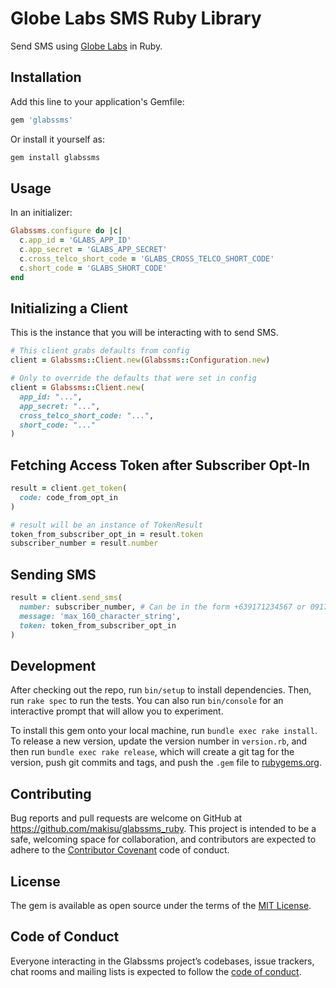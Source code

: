 # Globe Labs SMS Ruby Library

Send SMS using [Globe Labs](http://www.globelabs.com.ph/developer/api) in Ruby.

## Installation

Add this line to your application's Gemfile:

```ruby
gem 'glabssms'
```

Or install it yourself as:

```ruby
gem install glabssms
```

## Usage

In an initializer:

```ruby
Glabssms.configure do |c|
  c.app_id = 'GLABS_APP_ID'
  c.app_secret = 'GLABS_APP_SECRET'
  c.cross_telco_short_code = 'GLABS_CROSS_TELCO_SHORT_CODE'
  c.short_code = 'GLABS_SHORT_CODE'
end
```

## Initializing a Client

This is the instance that you will be interacting with to send SMS.

```ruby
# This client grabs defaults from config
client = Glabssms::Client.new(Glabssms::Configuration.new)

# Only to override the defaults that were set in config
client = Glabssms::Client.new(
  app_id: "...",
  app_secret: "...",
  cross_telco_short_code: "...",
  short_code: "..."
)
```

## Fetching Access Token after Subscriber Opt-In

```ruby
result = client.get_token(
  code: code_from_opt_in
)

# result will be an instance of TokenResult
token_from_subscriber_opt_in = result.token
subscriber_number = result.number
```

## Sending SMS

```ruby
result = client.send_sms(
  number: subscriber_number, # Can be in the form +639171234567 or 09171234567
  message: 'max_160_character_string',
  token: token_from_subscriber_opt_in
)
```

## Development

After checking out the repo, run `bin/setup` to install dependencies. Then, run `rake spec` to run the tests. You can also run `bin/console` for an interactive prompt that will allow you to experiment.

To install this gem onto your local machine, run `bundle exec rake install`. To release a new version, update the version number in `version.rb`, and then run `bundle exec rake release`, which will create a git tag for the version, push git commits and tags, and push the `.gem` file to [rubygems.org](https://rubygems.org).

## Contributing

Bug reports and pull requests are welcome on GitHub at https://github.com/makisu/glabssms_ruby. This project is intended to be a safe, welcoming space for collaboration, and contributors are expected to adhere to the [Contributor Covenant](http://contributor-covenant.org) code of conduct.

## License

The gem is available as open source under the terms of the [MIT License](https://opensource.org/licenses/MIT).

## Code of Conduct

Everyone interacting in the Glabssms project’s codebases, issue trackers, chat rooms and mailing lists is expected to follow the [code of conduct](https://github.com/makisu/glabssms_ruby/blob/master/CODE_OF_CONDUCT.md).
